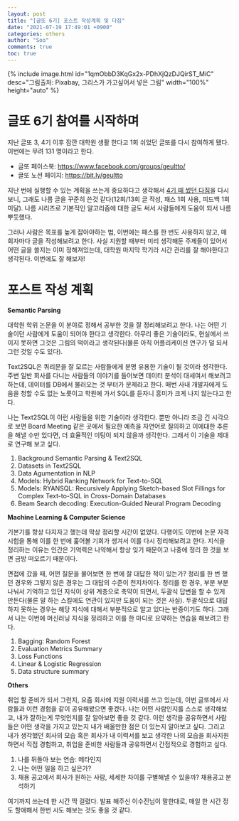 ```yaml
---
layout: post
title: "[글또 6기] 포스트 작성계획 및 다짐"
date: "2021-07-19 17:49:01 +0900"
categories: others
author: "Soo"
comments: true
toc: true
---
```


{% include image.html id="1qmObbD3KqGx2x-PDhXjQzDJQirST_MiC" desc="그림출처: Pixabay, 그리스가 가고싶어서 넣은 그림" width="100%" height="auto" %}

# 글또 6기 참여를 시작하며

지난 글또 3, 4기 이후 잠깐 대학원 생활 한다고 1회 쉬었던 글또를 다시 참여하게 됐다. 이번에는 무려 131 명이라고 한다. 

- 글또 페이스북: https://www.facebook.com/groups/geultto/
- 글또 노션 페이지: https://bit.ly/geultto

지난 번에 실행할 수 있는 계획을 쓰는게 중요하다고 생각해서 [4기 때 썼던 다짐](https://simonjisu.github.io/others/2020/02/19/geultto4.html)을 다시 보니, 그래도 나름 글을 꾸준히 쓴것 같다(12회/13회 글 작성, 패스 1회 사용, 피드백 1회 미달). 나름 시리즈로 기본적인 알고리즘에 대한 글도 써서 사람들에게 도움이 되서 나름 뿌듯했다. 

그러나 사람은 목표를 높게 잡아야하는 법, 이번에는 패스를 한 번도 사용하지 않고, 매 회자마다 글을 작성해보려고 한다. 사실 지원할 때부터 미리 생각해둔 주제들이 있어서 어떤 글을 쓸지는 이미 정해져있는데, 대학원 마지막 학기라 시간 관리를 잘 해야한다고 생각된다. 이번에도 잘 해보자!

# 포스트 작성 계획

**Semantic Parsing**

대학원 학위 논문을 이 분야로 정해서 공부한 것을 잘 정리해보려고 한다. 나는 어떤 기술이던 사람에게 도움이 되어야 한다고 생각한다. 아무리 좋은 기술이라도, 현실에서 쓰이지 못하면 그것은 그림의 떡이라고 생각된다(물론 아직 어플리케이션 연구가 덜 되서 그런 것일 수도 있다). 

Text2SQL은 쿼리문을 잘 모르는 사람들에게 분명 유용한 기술이 될 것이라 생각한다. 주변 일반 회사를 다니는 사람들의 이야기를 들어보면 데이터 분석이 대세여서 해보려고 하는데, 데이터를 DB에서 불러오는 것 부터가 문제라고 한다. 매번 사내 개발자에게 도움을 청할 수도 없는 노릇이고 학원에 가서 SQL를 듣자니 흥미가 크게 나지 않는다고 한다. 

나는 Text2SQL이 이런 사람들을 위한 기술이라 생각한다. 뿐만 아니라 조금 긴 시각으로 보면 Board Meeting 같은 곳에서 필요한 예측을 자연어로 질의하고 이에대한 추론을 해낼 수만 있다면, 더 효율적인 미팅이 되지 않을까 생각한다. 그래서 이 기술을 제대로 연구해 보고 싶다.

1. Background Semantic Parsing & Text2SQL
2. Datasets in Text2SQL
3. Data Agumentation in NLP
4. Models: Hybrid Ranking Network for Text-to-SQL
5. Models: RYANSQL: Recursively Applying Sketch-based Slot Fillings for Complex Text-to-SQL in Cross-Domain Databases
6. Beam Search decoding: Execution-Guided Neural Program Decoding

**Machine Learning & Computer Science**

기본기를 항상 다지자고 했는데 막상 정리할 시간이 없었다. 다행이도 이번에 논문 자격시험을 통해 이를 한 번에 훑어볼 기회가 생겨서 이를 다시 정리해보려고 한다. 지식을 정리하는 이유는 인간은 기억력은 나약해서 항상 잊기 때문이고 나중에 정리 한 것을 보면 금방 떠오르기 때문이다. 

면접에 갔을 때, 어떤 질문을 물어보면 한 번에 잘 대답한 적이 있는가? 정리를 한 번 했던 경우와 그렇지 않은 경우는 그 대답의 수준이 천지차이다. 정리를 한 경우, 부분 부분 나눠서 기억하고 있던 지식이 상위 계층으로 축약이 되면서, 두괄식 답변을 할 수 있게 만든다(물론 말 하는 스킬에도 연관이 있지만 도움이 되는 것은 사실). 두괄식으로 대답하지 못하는 경우는 해당 지식에 대해서 부분적으로 알고 있다는 반증이기도 하다. 그래서 나는 이번에 머신러닝 지식을 정리하고 이를 한 마디로 요약하는 연습을 해보려고 한다.

1. Bagging: Random Forest
2. Evaluation Metrics Summary
3. Loss Functions
4. Linear & Logistic Regression
5. Data structure summary

**Others**

취업 할 준비가 되서 그런지, 요즘 회사에 지원 이력서를 쓰고 있는데, 이번 글또에서 사람들과 이런 경험을 같이 공유해봤으면 좋겠다. 나는 어떤 사람인지를 스스로 생각해보고, 내가 잘하는게 무엇인지를 잘 알아보면 좋을 것 같다. 이런 생각을 공유하면서 사람들은 어떤 생각을 가지고 있는지 내가 배울만한 점은 더 있는지 알아보고 싶다. 그리고 내가 생각했던 회사의 모습 혹은 회사가 내 이력서를 보고 생각한 나의 모습을 회사지원하면서 직접 경험하고, 취업을 준비한 사람들과 공유하면서 간접적으로 경험하고 싶다.

1. 나를 뒤돌아 보는 연습: 메타인지
2. 나는 어떤 일을 하고 싶은가? 
3. 채용 공고에서 회사가 원하는 사람, 세세한 차이를 구별해낼 수 있을까? 채용공고 분석하기

여기까지 쓰는데 한 시간 딱 걸렸다. 발표 해주신 이수진님이 말한대로, 매일 한 시간 정도 할애해서 한번 시도 해보는 것도 좋을 것 같다.